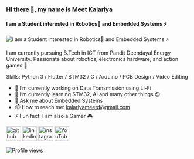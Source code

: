 ### Hi there 👋, my name is Meet Kalariya
#### I am a Student interested in Robotics🤖 and Embedded Systems ⚡
![I am a Student interested in Robotics🤖 and Embedded Systems ⚡](https://i.imgur.com/cfs2wz1.jpg)

I am currently pursuing B.Tech in ICT from Pandit Deendayal Energy University. Passionate about robotics, electronics hardware, and action games 👾

Skills: Python 3 / Flutter / STM32 / C / Arduino / PCB Design / Video Editing

- 🔭 I’m currently working on Data Transmission using Li-Fi 
- 🌱 I’m currently learning STM32, AI and many other things 😉 
- 💬 Ask me about Embedded Systems 
- 📫 How to reach me: kalariyameetd@gmail.com 
- ⚡ Fun fact: I am also a Gamer 🎮 


[<img src='https://cdn.jsdelivr.net/npm/simple-icons@3.0.1/icons/github.svg' alt='github' height='40'>](https://github.com/Meet-Kalariya)  [<img src='https://cdn.jsdelivr.net/npm/simple-icons@3.0.1/icons/linkedin.svg' alt='linkedin' height='40'>](https://www.linkedin.com/in/meet-kalariya-a9a715136/)  [<img src='https://cdn.jsdelivr.net/npm/simple-icons@3.0.1/icons/instagram.svg' alt='instagram' height='40'>](https://www.instagram.com/mk__is__here/)  [<img src='https://cdn.jsdelivr.net/npm/simple-icons@3.0.1/icons/youtube.svg' alt='YouTube' height='40'>](https://www.youtube.com/channel/UCQmf5znEUKPXwJFHJmIPaxw)  

![Profile views](https://gpvc.arturio.dev/Meet-Kalariya)  
